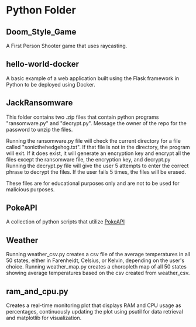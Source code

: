 # Python Folder

## Doom_Style_Game
A First Person Shooter game that uses raycasting.

## hello-world-docker
A basic example of a web application built using the Flask framework in Python to be deployed using Docker.

## JackRansomware
This folder contains two .zip files that contain python programs "ransomware.py" and "decrypt.py". Message the owner of the repo for the password to unzip the files.

Running the ransomware.py file will check the current directory for a file called "sonicthehedgehog.txt". If that file is not in the directory, the program will exit. If it does exist, it will generate an encryption key and encrypt all the files except the ransomware file, the encryption key, and decrypt.py
Running the decrypt.py file will give the user 5 attempts to enter the correct phrase to decrypt the files. If the user fails 5 times, the files will be erased.

These files are for educational purposes only and are not to be used for malicious purposes.

## PokeAPI
A collection of python scripts that utilize [PokeAPI](https://pokeapi.co/)

## Weather
Running weather_csv.py creates a csv file of the average temperatures in all 50 states, either in Farenheidt, Celsius, or Kelvin, depending on the user's choice. Running weather_map.py creates a choropleth map of all 50 states showing average temperatures based on the csv created from weather_csv.

## ram_and_cpu.py
 Creates a real-time monitoring plot that displays RAM and CPU usage as percentages, continuously updating the plot using psutil for data retrieval and matplotlib for visualization.